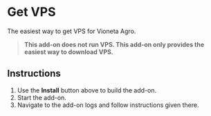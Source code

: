 # Get VPS

The easiest way to get VPS for Vioneta Agro.

> **This add-on does not run VPS. This add-on only provides the easiest way to download VPS.**

## Instructions

1. Use the **Install** button above to build the add-on.
2. Start the add-on.
3. Navigate to the add-on logs and follow instructions given there.
